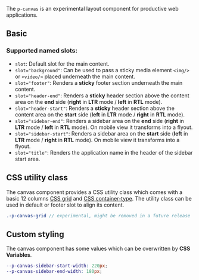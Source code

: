 <ComponentHeading name="Canvas"></ComponentHeading>

The `p-canvas` is an experimental layout component for productive web applications.

<TableOfContents></TableOfContents>

## Basic

### Supported named slots:

- `slot`: Default slot for the main content.
- `slot="background"`: Can be used to pass a sticky media element `<img/>` or `<video/>` placed underneath the main
  content.
- `slot="footer"`: Renders a **sticky** footer section underneath the main content.
- `slot="header-end"`: Renders a **sticky** header section above the content area on the **end** side (**right** in
  **LTR** mode / **left** in **RTL** mode).
- `slot="header-start"`: Renders a **sticky** header section above the content area on the **start** side (**left** in
  **LTR** mode / **right** in **RTL** mode).
- `slot="sidebar-end"`: Renders a sidebar area on the **end** side (**right** in **LTR** mode / **left** in **RTL**
  mode). On mobile view it transforms into a flyout.
- `slot="sidebar-start"`: Renders a sidebar area on the **start** side (**left** in **LTR** mode / **right** in **RTL**
  mode). On mobile view it transforms into a flyout.
- `slot="title"`: Renders the application name in the header of the sidebar start area.

<Playground :frameworkMarkup="codeSamples" :markup="codeSamples['vanilla-js']" :config="config"></Playground>

## CSS utility class

The canvas component provides a CSS utility class which comes with a basic 12 columns
[CSS grid](https://css-tricks.com/snippets/css/complete-guide-grid/) and
[CSS container-type](https://css-tricks.com/css-container-queries/). The utility class can be used in default or footer
slot to align its content.

```scss
.-p-canvas-grid // experimental, might be removed in a future release
```

## Custom styling

The canvas component has some values which can be overwritten by **CSS Variables**.

```scss
--p-canvas-sidebar-start-width: 220px;
--p-canvas-sidebar-end-width: 180px;
```

<script lang="ts">
import Vue from 'vue';
import Component from 'vue-class-component'; 
import { getCanvasCodeSamples } from "@porsche-design-system/shared";  

@Component
export default class Code extends Vue {
  config = { themeable: false, withoutDemo: true };
  canvas = [];
  codeSamples = getCanvasCodeSamples();
}
</script>
